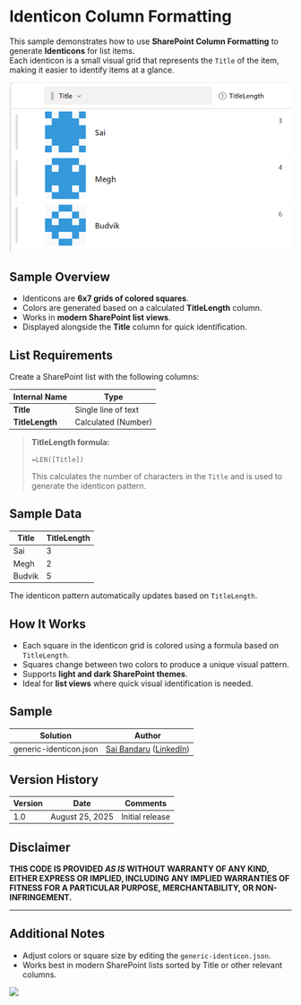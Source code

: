 # Identicon Column Formatting

This sample demonstrates how to use **SharePoint Column Formatting** to generate **Identicons** for list items.  
Each identicon is a small visual grid that represents the `Title` of the item, making it easier to identify items at a glance.

![Identicon sample screenshot](./assets/Screenshot.png)

## Sample Overview

- Identicons are **6x7 grids of colored squares**.
- Colors are generated based on a calculated **TitleLength** column.
- Works in **modern SharePoint list views**.
- Displayed alongside the **Title** column for quick identification.

## List Requirements

Create a SharePoint list with the following columns:

| Internal Name   | Type                     |
|-----------------|--------------------------|
| **Title**       | Single line of text      |
| **TitleLength** | Calculated (Number)      |

> **TitleLength formula:**  
> ```
> =LEN([Title])
> ```  
> This calculates the number of characters in the `Title` and is used to generate the identicon pattern.

## Sample Data

| Title          | TitleLength |
|----------------|------------|
| Sai            | 3         |
| Megh           | 2         |
| Budvik         | 5         |

The identicon pattern automatically updates based on `TitleLength`.

## How It Works

- Each square in the identicon grid is colored using a formula based on `TitleLength`.
- Squares change between two colors to produce a unique visual pattern.
- Supports **light and dark SharePoint themes**.
- Ideal for **list views** where quick visual identification is needed.

## Sample

Solution|Author
--------|---------
generic-identicon.json | [Sai Bandaru](https://github.com/saiiiiiii) ([LinkedIn](https://www.linkedin.com/in/sai-bandaru-97a946153/))

## Version History

| Version | Date       | Comments           |
|---------|------------|------------------|
| 1.0     | August 25, 2025 | Initial release |

## Disclaimer
**THIS CODE IS PROVIDED *AS IS* WITHOUT WARRANTY OF ANY KIND, EITHER EXPRESS OR IMPLIED, INCLUDING ANY IMPLIED WARRANTIES OF FITNESS FOR A PARTICULAR PURPOSE, MERCHANTABILITY, OR NON-INFRINGEMENT.**

---

## Additional Notes

- Adjust colors or square size by editing the `generic-identicon.json`.
- Works best in modern SharePoint lists sorted by Title or other relevant columns.

<img src="https://pnptelemetry.azurewebsites.net/list-formatting/column-samples/generic-identicon" />
